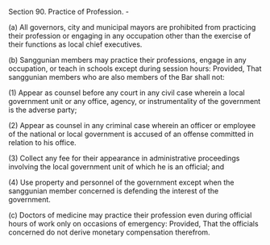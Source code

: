 Section 90. Practice of Profession. -

  

(a) All governors, city and municipal mayors are prohibited from practicing their profession or engaging in any occupation other than the exercise of their functions as local chief executives.

  

(b) Sanggunian members may practice their professions, engage in any occupation, or teach in schools except during session hours: Provided, That sanggunian members who are also members of the Bar shall not:

  

(1) Appear as counsel before any court in any civil case wherein a local government unit or any office, agency, or instrumentality of the government is the adverse party;

  

(2) Appear as counsel in any criminal case wherein an officer or employee of the national or local government is accused of an offense committed in relation to his office.

  

(3) Collect any fee for their appearance in administrative proceedings involving the local government unit of which he is an official; and

  

(4) Use property and personnel of the government except when the sanggunian member concerned is defending the interest of the government.

  

(c) Doctors of medicine may practice their profession even during official hours of work only on occasions of emergency: Provided, That the officials concerned do not derive monetary compensation therefrom.